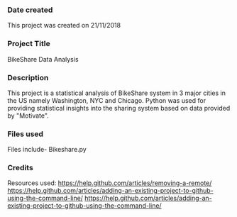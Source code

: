 ### Date created
This project was created on 21/11/2018

### Project Title
BikeShare Data Analysis

### Description
This project is a statistical analysis of BikeShare system in 3 major cities in the US namely Washington, NYC and Chicago. Python was used for providing statistical insights into the sharing system based on data provided by "Motivate".

### Files used
Files include- Bikeshare.py

### Credits
Resources used:
https://help.github.com/articles/removing-a-remote/
https://help.github.com/articles/adding-an-existing-project-to-github-using-the-command-line/
https://help.github.com/articles/adding-an-existing-project-to-github-using-the-command-line/
